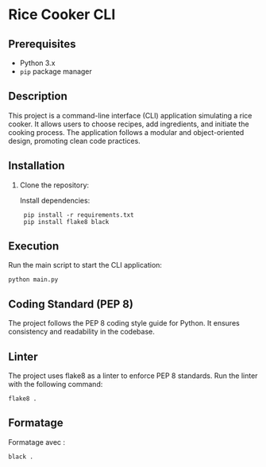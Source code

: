 # Rice Cooker CLI

## Prerequisites
- Python 3.x
- `pip` package manager

## Description
This project is a command-line interface (CLI) application simulating a rice cooker. It allows users to choose recipes, add ingredients, and initiate the cooking process. The application follows a modular and object-oriented design, promoting clean code practices.

## Installation
1. Clone the repository:

    Install dependencies:

        pip install -r requirements.txt
        pip install flake8 black

## Execution

Run the main script to start the CLI application:

    python main.py

## Coding Standard (PEP 8)

The project follows the PEP 8 coding style guide for Python. It ensures consistency and readability in the codebase.

## Linter

The project uses flake8 as a linter to enforce PEP 8 standards. Run the linter with the following command:

    flake8 .

## Formatage

Formatage avec :

    black .